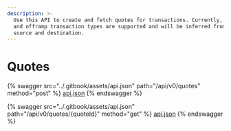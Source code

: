 ```yaml
---
description: >-
  Use this API to create and fetch quotes for transactions. Currently, onramp
  and offramp transaction types are supported and will be inferred from the
  source and destination.
---
```


# Quotes

{% swagger src="../.gitbook/assets/api.json" path="/api/v0/quotes" method="post" %}
[api.json](../.gitbook/assets/api.json)
{% endswagger %}

{% swagger src="../.gitbook/assets/api.json" path="/api/v0/quotes/{quoteId}" method="get" %}
[api.json](../.gitbook/assets/api.json)
{% endswagger %}

